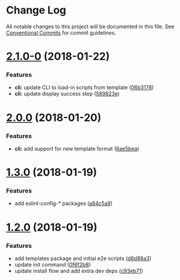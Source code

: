 # Change Log

All notable changes to this project will be documented in this file.
See [Conventional Commits](https://conventionalcommits.org) for commit guidelines.

<a name="2.1.0-0"></a>
# [2.1.0-0](https://github.com/joshblack/spec/tree/master/packages/spec-cli/compare/v2.0.0...v2.1.0-0) (2018-01-22)


### Features

* **cli:** update CLI to load-in scripts from template ([06b3178](https://github.com/joshblack/spec/tree/master/packages/spec-cli/commit/06b3178))
* **cli:** update display success step ([589823e](https://github.com/joshblack/spec/tree/master/packages/spec-cli/commit/589823e))




<a name="2.0.0"></a>
# [2.0.0](https://github.com/joshblack/spec/tree/master/packages/spec-cli/compare/v1.3.1...v2.0.0) (2018-01-20)


### Features

* **cli:** add support for new template format ([6ae5bea](https://github.com/joshblack/spec/tree/master/packages/spec-cli/commit/6ae5bea))




<a name="1.3.0"></a>
# [1.3.0](https://github.com/joshblack/spec/tree/master/packages/spec-cli/compare/v1.2.0...v1.3.0) (2018-01-19)


### Features

* add eslint-config-* packages ([a84c5a9](https://github.com/joshblack/spec/tree/master/packages/spec-cli/commit/a84c5a9))




<a name="1.2.0"></a>
# [1.2.0](https://github.com/joshblack/spec/tree/master/packages/spec-cli/compare/v1.1.6...v1.2.0) (2018-01-19)


### Features

* add templates package and initial e2e scripts ([d6d88a3](https://github.com/joshblack/spec/tree/master/packages/spec-cli/commit/d6d88a3))
* update init command ([0f6f2b8](https://github.com/joshblack/spec/tree/master/packages/spec-cli/commit/0f6f2b8))
* update install flow and add extra dev deps ([c93eb71](https://github.com/joshblack/spec/tree/master/packages/spec-cli/commit/c93eb71))
